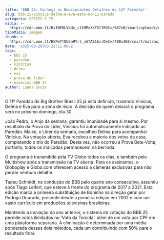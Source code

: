 ```yaml
---
title: 'BBB 25: Conheça os Emocionantes Detalhes do 11º Paredão!'
slug: bbb-25-vincius-delma-e-eva-esto-no-11-paredo
categoria: SÉRIES E TV
midia: >-
  https://cdn.ome.lt/HsfNFDLVbdz_cltMPcXkTSl7ROI=/987x0/smart/uploads/conteudo/fotos/bbb25-vinicius-delma-eva-11-paredao.jpg
tipoMidia: imagem
thumb: >-
  https://cdn.ome.lt/EXPeYfUU5a9Yrl_nATAE1hcrDeI=/480x360/smart/extras/conteudos/bbb25-eva-11-paredao-peq.jpg
data: '2025-03-29T03:22:11.067Z'
tags:
  - bbb 25
  - paredão
  - vinícius
  - delma
  - eva
  - prova do líder
  - especial-BBB 25
author: Luana Souza
---
```


O 11º Paredão do Big Brother Brasil 25 já está definido, trazendo Vinícius, Delma e Eva para a zona de risco. A decisão de quem deixará o programa será no próximo domingo, dia 30. 

João Pedro, o Anjo da semana, garantiu imunidade para si mesmo. Por resultado da Prova do Líder, Vinícius foi automaticamente indicado ao Paredão. Maike, o Líder da semana, escolheu Delma para acompanhar Vinícius. Na votação aberta, Eva recebeu a maioria dos votos da casa, completando o trio do Paredão. Desta vez, não ocorreu a Prova Bate-Volta, portanto, todos os indicados permanecem na berlinda. 

O programa é transmitido pela TV Globo todos os dias, e também pelo Multishow após a transmissão na TV aberta. Para os assinantes, o Globoplay e Globo.com oferecem acesso a câmeras exclusivas para não perder nenhum detalhe. 

Tadeu Schmidt, na condução do BBB pelo quarto ano consecutivo, assumiu após Tiago Leifert, que esteve à frente do programa de 2017 a 2021. Esta edição marca a primeira substituição de Boninho na direção geral por Rodrigo Dourado, presente desde a primeira edição em 2002 e com um vasto currículo em produções televisivas brasileiras. 

Mantendo a inovação do ano anterior, o sistema de votação do BBB 25 permite votos ilimitados no 'Voto da Torcida', além de um voto por CPF em uma plataforma separada. A eliminação é determinada por uma média ponderada desses dois métodos, cada um contribuindo com 50% para o resultado final.
